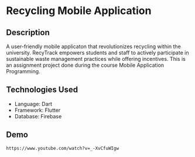 # Recycling Mobile Application

## Description
A user-friendly mobile applicaton that revolutionizes recycling within the university. RecyTrack empowers students and staff to actively participate in sustainable waste management practices while offering incentives. This is an assignment project done during the course Mobile Application Programming.

## Technologies Used
- Language: Dart
- Framework: Flutter
- Database: Firebase
   
## Demo
`https://www.youtube.com/watch?v=_-XvCfuWIgw`
